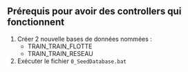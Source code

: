 ## Prérequis pour avoir des controllers qui fonctionnent

1. Créer 2 nouvelle bases de données nommées :
    - TRAIN_TRAIN_FLOTTE
    - TRAIN_TRAIN_RESEAU
2. Exécuter le fichier `0_SeedDatabase.bat`

